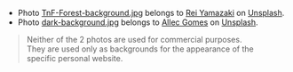 - Photo [TnF-Forest-background.jpg](Images/TnF-Forest-background.jpg) belongs to [Rei Yamazaki](https://unsplash.com/@kryhd?utm_source=unsplash&utm_medium=referral&utm_content=creditCopyText) on [Unsplash](https://unsplash.com/photos/eoC2PdEXoSc?utm_source=unsplash&utm_medium=referral&utm_content=creditCopyText).
- Photo [dark-background.jpg](Images/dark-background.jpg) belongs to [Allec Gomes](https://unsplash.com/@allecgomes?utm_source=unsplash&utm_medium=referral&utm_content=creditCopyText) on [Unsplash](https://unsplash.com/photos/fuooELn4jyA?utm_source=unsplash&utm_medium=referral&utm_content=creditCopyText).

> Νeither of the 2 photos are used for commercial purposes.<br/>
> They are used only as backgrounds for the appearance of the specific personal website.
